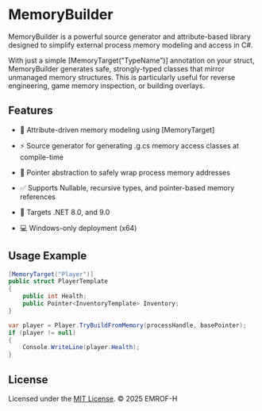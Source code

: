 # MemoryBuilder

MemoryBuilder is a powerful source generator and attribute-based library designed to simplify external process memory modeling and access in C#.

With just a simple [MemoryTarget("TypeName")] annotation on your struct, MemoryBuilder generates safe, strongly-typed classes that mirror unmanaged memory structures. This is particularly useful for reverse engineering, game memory inspection, or building overlays.

## Features

* 🧠 Attribute-driven memory modeling using [MemoryTarget]

* ⚡ Source generator for generating .g.cs memory access classes at compile-time

* 🧵 Pointer<T> abstraction to safely wrap process memory addresses

* ✅ Supports Nullable, recursive types, and pointer-based memory references

* 🎯 Targets .NET 8.0, and 9.0

* 💻 Windows-only deployment (x64)

## Usage Example
```C#
[MemoryTarget("Player")]
public struct PlayerTemplate
{
    public int Health;
    public Pointer<InventoryTemplate> Inventory;
}
```
```C#
var player = Player.TryBuildFromMemory(processHandle, basePointer);
if (player != null)
{
    Console.WriteLine(player.Health);
}
```

## License

Licensed under the [MIT License](LICENSE).
© 2025 EMROF-H
